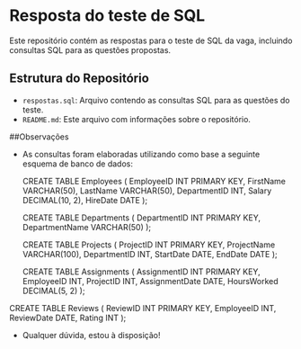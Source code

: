 # Resposta do teste de SQL

Este repositório contém as respostas para o teste de SQL da vaga, incluindo consultas SQL para as questões propostas.

## Estrutura do Repositório
- `respostas.sql`: Arquivo contendo as consultas SQL para as questões do teste.
- `README.md`: Este arquivo com informações sobre o repositório.

##Observações
- As consultas foram elaboradas utilizando como base a seguinte esquema de banco de dados:

    CREATE TABLE Employees (
      EmployeeID INT PRIMARY KEY,
      FirstName VARCHAR(50),
      LastName VARCHAR(50),
      DepartmentID INT,
      Salary DECIMAL(10, 2),
      HireDate DATE
  );
  
  CREATE TABLE Departments (
      DepartmentID INT PRIMARY KEY,
      DepartmentName VARCHAR(50)
  );
  
  CREATE TABLE Projects (
      ProjectID INT PRIMARY KEY,
      ProjectName VARCHAR(100),
      DepartmentID INT,
      StartDate DATE,
      EndDate DATE
  );
  
  CREATE TABLE Assignments (
      AssignmentID INT PRIMARY KEY,
      EmployeeID INT,
      ProjectID INT,
      AssignmentDate DATE,
      HoursWorked DECIMAL(5, 2)
  );

CREATE TABLE Reviews (
    ReviewID INT PRIMARY KEY,
    EmployeeID INT,
    ReviewDate DATE,
    Rating INT
); 

- Qualquer dúvida, estou à disposição!
